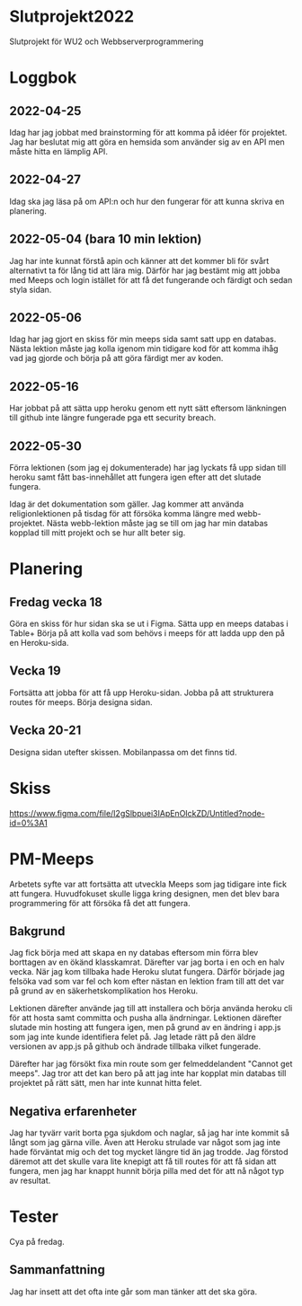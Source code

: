 # Slutprojekt2022
Slutprojekt för WU2 och Webbserverprogrammering

# Loggbok

## 2022-04-25
Idag har jag jobbat med brainstorming för att komma på idéer för projektet.
Jag har beslutat mig att göra en hemsida som använder sig av en API men måste hitta en lämplig API.

## 2022-04-27
Idag ska jag läsa på om API:n och hur den fungerar för att kunna skriva en planering.

## 2022-05-04 (bara 10 min lektion)
Jag har inte kunnat förstå apin och känner att det kommer bli för svårt alternativt ta för lång tid att lära mig. Därför har jag bestämt mig att jobba med Meeps och login istället för att få det fungerande och färdigt och sedan styla sidan.

## 2022-05-06
Idag har jag gjort en skiss för min meeps sida samt satt upp en databas.
Nästa lektion måste jag kolla igenom min tidigare kod för att komma ihåg vad jag gjorde och börja på att göra färdigt mer av koden.

## 2022-05-16 
Har jobbat på att sätta upp heroku genom ett nytt sätt eftersom länkningen till github inte längre fungerade pga ett security breach.

## 2022-05-30
Förra lektionen (som jag ej dokumenterade) har jag lyckats få upp sidan till heroku samt fått bas-innehållet att fungera igen efter att det slutade fungera.

Idag är det dokumentation som gäller. Jag kommer att använda religionlektionen på tisdag för att försöka komma längre med webb-projektet. Nästa webb-lektion måste jag se till om jag har min databas kopplad till mitt projekt och se hur allt beter sig.

# Planering

## Fredag vecka 18
Göra en skiss för hur sidan ska se ut i Figma.
Sätta upp en meeps databas i Table+
Börja på att kolla vad som behövs i meeps för att ladda upp den på en Heroku-sida.

## Vecka 19
Fortsätta att jobba för att få upp Heroku-sidan.
Jobba på att strukturera routes för meeps.
Börja designa sidan.

## Vecka 20-21
Designa sidan utefter skissen. 
Mobilanpassa om det finns tid.

# Skiss
https://www.figma.com/file/I2gSlbpuei3IApEnOIckZD/Untitled?node-id=0%3A1

# PM-Meeps
Arbetets syfte var att fortsätta att utveckla Meeps som jag tidigare inte fick att fungera. Huvudfokuset skulle ligga kring designen, men det blev bara programmering för att försöka få det att fungera.

## Bakgrund
Jag fick börja med att skapa en ny databas eftersom min förra blev borttagen av en ökänd klasskamrat. Därefter var jag borta i en och en halv vecka. När jag kom tillbaka hade Heroku slutat fungera. Därför började jag felsöka vad som var fel och kom efter nästan en lektion fram till att det var på grund av en säkerhetskomplikation hos Heroku. 

Lektionen därefter använde jag till att installera och börja använda heroku cli för att hosta samt committa och pusha alla ändrningar. Lektionen därefter slutade min hosting att fungera igen, men på grund av en ändring i app.js som jag inte kunde identifiera felet på. Jag letade rätt på den äldre versionen av app.js på github och ändrade tillbaka vilket fungerade.

Därefter har jag försökt fixa min route som ger felmeddelandent "Cannot get meeps". Jag tror att det kan bero på att jag inte har kopplat min databas till projektet på rätt sätt, men har inte kunnat hitta felet. 

## Negativa erfarenheter
Jag har tyvärr varit borta pga sjukdom och naglar, så jag har inte kommit så långt som jag gärna ville. Även att Heroku strulade var något som jag inte hade förväntat mig och det tog mycket längre tid än jag trodde. Jag förstod däremot att det skulle vara lite knepigt att få till routes för att få sidan att fungera, men jag har knappt hunnit börja pilla med det för att nå något typ av resultat.

# Tester
Cya på fredag.

## Sammanfattning
Jag har insett att det ofta inte går som man tänker att det ska göra.
